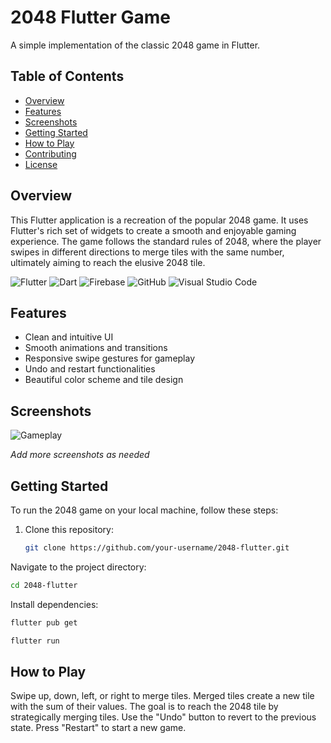# 2048 Flutter Game

A simple implementation of the classic 2048 game in Flutter.

## Table of Contents

- [Overview](#overview)
- [Features](#features)
- [Screenshots](#screenshots)
- [Getting Started](#getting-started)
- [How to Play](#how-to-play)
- [Contributing](#contributing)
- [License](#license)

## Overview

This Flutter application is a recreation of the popular 2048 game. It uses Flutter's rich set of widgets to create a smooth and enjoyable gaming experience. The game follows the standard rules of 2048, where the player swipes in different directions to merge tiles with the same number, ultimately aiming to reach the elusive 2048 tile.

 ![Flutter](https://img.shields.io/badge/Flutter-02569B?style=flat&logo=flutter&logoColor=white) ![Dart](https://img.shields.io/badge/Dart-0175C2?style=flat&logo=dart&logoColor=white) ![Firebase](https://img.shields.io/badge/Firebase-FFCA28?style=flat&logo=firebase&logoColor=white) ![GitHub](https://img.shields.io/badge/GitHub-181717?style=flat&logo=github&logoColor=white) ![Visual Studio Code](https://img.shields.io/badge/Visual%20Studio%20Code-007ACC?style=flat&logo=visual-studio-code&logoColor=white)


## Features

- Clean and intuitive UI
- Smooth animations and transitions
- Responsive swipe gestures for gameplay
- Undo and restart functionalities
- Beautiful color scheme and tile design

## Screenshots

![Gameplay](screenshots/gameplay.png)

*Add more screenshots as needed*

## Getting Started

To run the 2048 game on your local machine, follow these steps:

1. Clone this repository:

   ```bash
   git clone https://github.com/your-username/2048-flutter.git
   ````

Navigate to the project directory:

   ```bash
   cd 2048-flutter
   ````
Install dependencies:

   ```bash
   flutter pub get
   ````

   ```bash
   flutter run
   ````

## How to Play
Swipe up, down, left, or right to merge tiles.
Merged tiles create a new tile with the sum of their values.
The goal is to reach the 2048 tile by strategically merging tiles.
Use the "Undo" button to revert to the previous state.
Press "Restart" to start a new game.
